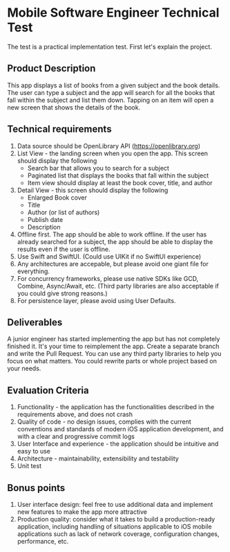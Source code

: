 # Mobile Software Engineer Technical Test

The test is a practical implementation test. First let's explain the project.

## Product Description

This app displays a list of books from a given subject and the book details. The user can type a subject and the app will search for all the books that fall within the subject and list them down. Tapping on an item will open a new screen that shows the details of the book.

## Technical requirements

1. Data source should be OpenLibrary API (https://openlibrary.org)
2. List View - the landing screen when you open the app. This screen should display the following
    * Search bar that allows you to search for a subject
    * Paginated list that displays the books that fall within the subject
    * Item view should display at least the book cover, title, and author
3. Detail View - this screen should display the following
    * Enlarged Book cover
    * Title
    * Author (or list of authors)
    * Publish date
    * Description
4. Offline first. The app should be able to work offline. If the user has already searched for a subject, the app should be able to display the results even if the user is offline.
5. Use Swift and SwiftUI. (Could use UIKit if no SwiftUI experience)
6. Any architectures are accepable, but please avoid one giant file for everything.
7. For concurrency frameworks, please use native SDKs like GCD, Combine, Async/Await, etc. (Third party libraries are also acceptable if you could give strong reasons.)
8. For persistence layer, please avoid using User Defaults.

## Deliverables

A junior engineer has started implementing the app but has not completely finished it. It's your time to reimplement the app. Create a separate branch and write the Pull Request. You can use any third party libraries to help you focus on what matters. You could rewrite parts or whole project based on your needs.

## Evaluation Criteria
1. Functionality - the application has the functionalities described in the requirements above, and does not crash
2. Quality of code - no design issues, complies with the current conventions and standards of modern iOS application development, and with a clear and progressive commit logs
3. User Interface and experience - the application should be intuitive and easy to use
4. Architecture - maintainability, extensibility and testability
5. Unit test

## Bonus points
1. User interface design: feel free to use additional data and implement new features to make the app more attractive
2. Production quality: consider what it takes to build a production-ready application, including handling of situations applicable to iOS mobile applications such as lack of network coverage, configuration changes, performance, etc.
